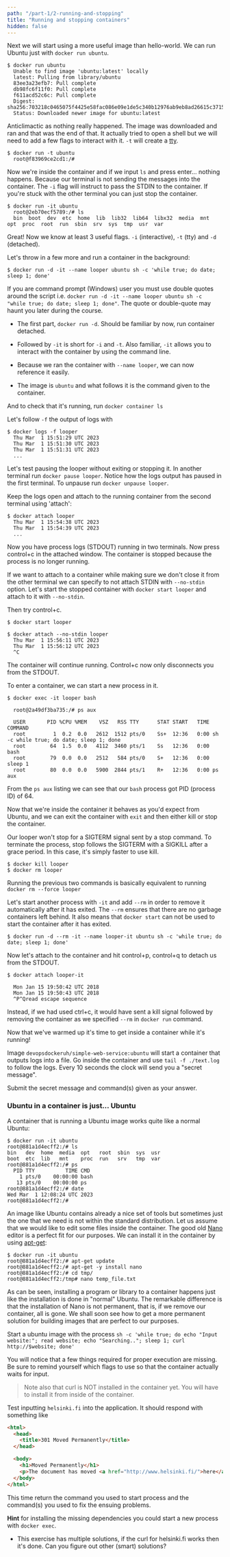 ```yaml
---
path: "/part-1/2-running-and-stopping"
title: "Running and stopping containers"
hidden: false
---
```


Next we will start using a more useful image than hello-world. We can run Ubuntu just with `docker run ubuntu`.

```console
$ docker run ubuntu
  Unable to find image 'ubuntu:latest' locally
  latest: Pulling from library/ubuntu
  83ee3a23efb7: Pull complete
  db98fc6f11f0: Pull complete
  f611acd52c6c: Pull complete
  Digest: sha256:703218c0465075f4425e58fac086e09e1de5c340b12976ab9eb8ad26615c3715
  Status: Downloaded newer image for ubuntu:latest
```

Anticlimactic as nothing really happened. The image was downloaded and ran and that was the end of that. It actually tried to open a shell but we will need to add a few flags to interact with it. `-t` will create a [tty](https://itsfoss.com/what-is-tty-in-linux/).

```console
$ docker run -t ubuntu
  root@f83969ce2cd1:/#
```

Now we're inside the container and if we input `ls` and press enter... nothing happens. Because our terminal is not sending the messages into the container. The `-i` flag will instruct to pass the STDIN to the container. If you're stuck with the other terminal you can just stop the container.

```console
$ docker run -it ubuntu
  root@2eb70ecf5789:/# ls
  bin  boot  dev  etc  home  lib  lib32  lib64  libx32  media  mnt  opt  proc  root  run  sbin  srv  sys  tmp  usr  var
```

Great! Now we know at least 3 useful flags. `-i` (interactive), `-t` (tty) and `-d` (detached).

Let's throw in a few more and run a container in the background:

```console
$ docker run -d -it --name looper ubuntu sh -c 'while true; do date; sleep 1; done'
```

<text-box name="Quotes" variant="hint">

If you are command prompt (Windows) user you must use double quotes around the script i.e. `docker run -d -it --name looper ubuntu sh -c "while true; do date; sleep 1; done"`. The quote or double-quote may haunt you later during the course.

</text-box>

- The first part, `docker run -d`. Should be familiar by now, run container detached.

- Followed by `-it` is short for `-i` and `-t`. Also familiar, `-it` allows you to interact with the container by using the command line.

- Because we ran the container with `--name looper`, we can now reference it easily.

- The image is `ubuntu` and what follows it is the command given to the container.

And to check that it's running, run `docker container ls`

Let's follow `-f` the output of logs with

```console
$ docker logs -f looper
  Thu Mar  1 15:51:29 UTC 2023
  Thu Mar  1 15:51:30 UTC 2023
  Thu Mar  1 15:51:31 UTC 2023
  ...
```

Let's test pausing the looper without exiting or stopping it. In another terminal run `docker pause looper`. Notice how the logs output has paused in the first terminal. To unpause run `docker unpause looper`.

Keep the logs open and attach to the running container from the second terminal using 'attach':

```console
$ docker attach looper
  Thu Mar  1 15:54:38 UTC 2023
  Thu Mar  1 15:54:39 UTC 2023
  ...
```

Now you have process logs (STDOUT) running in two terminals. Now press control+c in the attached window. The container is stopped because the process is no longer running.

If we want to attach to a container while making sure we don't close it from the other terminal we can specify to not attach STDIN with `--no-stdin` option. Let's start the stopped container with `docker start looper` and attach to it with `--no-stdin`.

Then try control+c.

```console
$ docker start looper

$ docker attach --no-stdin looper
  Thu Mar  1 15:56:11 UTC 2023
  Thu Mar  1 15:56:12 UTC 2023
  ^C
```

The container will continue running. Control+c now only disconnects you from the STDOUT.

To enter a container, we can start a new process in it.

```console
$ docker exec -it looper bash

  root@2a49df3ba735:/# ps aux

  USER       PID %CPU %MEM    VSZ   RSS TTY      STAT START   TIME COMMAND
  root         1  0.2  0.0   2612  1512 pts/0    Ss+  12:36   0:00 sh -c while true; do date; sleep 1; done
  root        64  1.5  0.0   4112  3460 pts/1    Ss   12:36   0:00 bash
  root        79  0.0  0.0   2512   584 pts/0    S+   12:36   0:00 sleep 1
  root        80  0.0  0.0   5900  2844 pts/1    R+   12:36   0:00 ps aux
```

From the `ps aux` listing we can see that our `bash` process got PID (process ID) of 64.

Now that we're inside the container it behaves as you'd expect from Ubuntu, and we can exit the container with `exit` and then either kill or stop the container.

Our looper won't stop for a SIGTERM signal sent by a stop command. To terminate the process, stop follows the SIGTERM with a SIGKILL after a grace period. In this case, it's simply faster to use kill.

```console
$ docker kill looper
$ docker rm looper
```

Running the previous two commands is basically equivalent to running `docker rm --force looper`

Let's start another process with `-it` and add `--rm` in order to remove it automatically after it has exited. The `--rm` ensures that there are no garbage containers left behind. It also means that `docker start` can not be used to start the container after it has exited.

```console
$ docker run -d --rm -it --name looper-it ubuntu sh -c 'while true; do date; sleep 1; done'
```

Now let's attach to the container and hit control+p, control+q to detach us from the STDOUT.

```console
$ docker attach looper-it

  Mon Jan 15 19:50:42 UTC 2018
  Mon Jan 15 19:50:43 UTC 2018
  ^P^Qread escape sequence
```

Instead, if we had used ctrl+c, it would have sent a kill signal followed by removing the container as we specified `--rm` in `docker run` command.

<exercise name="Exercise 1.3: Secret message">

Now that we've warmed up it's time to get inside a container while it's running!

Image `devopsdockeruh/simple-web-service:ubuntu` will start a container that outputs logs into a file.
Go inside the container and use `tail -f ./text.log` to follow the logs.
Every 10 seconds the clock will send you a "secret message".

Submit the secret message and command(s) given as your answer.

</exercise>

### Ubuntu in a container is just... Ubuntu

A container that is running a Ubuntu image works quite like a normal Ubuntu:

```console
$ docker run -it ubuntu
root@881a1d4ecff2:/# ls
bin   dev  home  media  opt   root  sbin  sys  usr
boot  etc  lib   mnt    proc  run   srv   tmp  var
root@881a1d4ecff2:/# ps
  PID TTY          TIME CMD
    1 pts/0    00:00:00 bash
   13 pts/0    00:00:00 ps
root@881a1d4ecff2:/# date
Wed Mar  1 12:08:24 UTC 2023
root@881a1d4ecff2:/#
```

An image like Ubuntu contains already a nice set of tools but sometimes just the one that we need is not within the standard distribution. Let us assume that we would like to edit some files inside the container. The good old [Nano](https://www.nano-editor.org/) editor is a perfect fit for our purposes. We can install it in the container by using [apt-get](https://help.ubuntu.com/community/AptGet/Howto):

```console
$ docker run -it ubuntu
root@881a1d4ecff2:/# apt-get update
root@881a1d4ecff2:/# apt-get -y install nano
root@881a1d4ecff2:/# cd tmp/
root@881a1d4ecff2:/tmp# nano temp_file.txt
```

As can be seen, installing a program or library to a container happens just like the installation is done in "normal" Ubuntu. The remarkable difference is that the installation of Nano is not permanent, that is, if we remove our container, all is gone. We shall soon see how to get a more permanent solution for building images that are perfect to our purposes.

<exercise name="Exercise 1.4: Missing dependencies">

Start a ubuntu image with the process `sh -c 'while true; do echo "Input website:"; read website; echo "Searching.."; sleep 1; curl http://$website; done'`

You will notice that a few things required for proper execution are missing. Be sure to remind yourself which flags to use so that the container actually waits for input.

> Note also that curl is NOT installed in the container yet. You will have to install it from inside of the container.

Test inputting `helsinki.fi` into the application. It should respond with something like

```html
<html>
  <head>
    <title>301 Moved Permanently</title>
  </head>

  <body>
    <h1>Moved Permanently</h1>
    <p>The document has moved <a href="http://www.helsinki.fi/">here</a>.</p>
  </body>
</html>
```

This time return the command you used to start process and the command(s) you used to fix the ensuing problems.

**Hint** for installing the missing dependencies you could start a new process with `docker exec`.

* This exercise has multiple solutions, if the curl for helsinki.fi works then it's done. Can you figure out other (smart) solutions?

</exercise>
